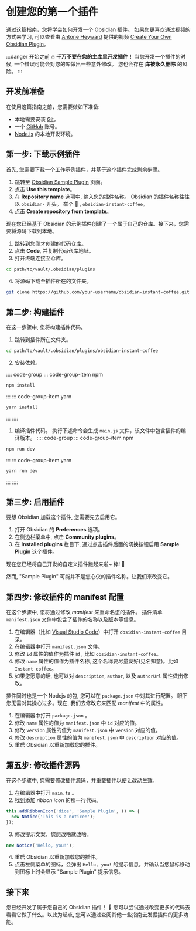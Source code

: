# 创建您的第一个插件

通过这篇指南，您将学会如何开发一个 Obsidian  插件。 如果您更喜欢通过视频的方式来学习, 可以查看由 [Antone Heyward](https://www.youtube.com/channel/UC9w43btR2UUsfR6ZUf3AlqQ) 提供的视频 [Create Your Own Obsidian Plugin](https://www.youtube.com/watch?v=9lA-jaMNS0k)。

:::danger 开始之前
:fire: **千万不要在您的主库里开发插件！** 当您开发一个插件的时候, 一个错误可能会对您的库做出一些意外修改。 您也会存在 **库被永久删除** 的风险。
:::

## 开发前准备

在使用这篇指南之前，您需要做如下准备:

- 本地需要安装 [Git](https://git-scm.com/)。
- 一个 [GitHub](https://github.com) 账号。
- [Node.js](https://Node.js.org/en/about/) 的本地开发环境。

## 第一步: 下载示例插件

首先, 您需要下载一个工作示例插件，并基于这个插件完成剩余步骤。

1. 跳转至 [Obsidian Sample Plugin](https://github.com/obsidianmd/obsidian-sample-plugin) 页面。
2. 点击 **Use this template**。
3. 在 **Repository name** 选项中, 输入您的插件名称。 Obsidian 的插件名称往往以 `obsidian-` 开头。 举个 :chestnut: , `obsidian-instant-coffee`。
4. 点击 **Create repository from template**。

现在您已经基于 Obsidian 的示例插件创建了一个属于自己的仓库。接下来，您需要将源码下载到本地。

1. 跳转到您刚才创建的代码仓库。
2. 点击 **Code**, 并复制代码仓库地址。
3. 打开终端连接至仓库。

```bash
cd path/to/vault/.obsidian/plugins
```

4. 将源码下载至插件所在的文件夹。

```bash
git clone https://github.com/your-username/obsidian-instant-coffee.git
```

## 第二步: 构建插件

在这一步骤中, 您将构建插件代码。

1. 跳转到插件所在文件夹。

```bash
cd path/to/vault/.obsidian/plugins/obsidian-instant-coffee
```

2. 安装依赖。

:::: code-group
::: code-group-item npm

```bash
npm install
```

:::
::: code-group-item yarn

```bash
yarn install
```

:::
::::

1. 编译插件代码。 执行下述命令会生成 `main.js` 文件，该文件中包含插件的编译版本。
:::: code-group
::: code-group-item npm

```bash
npm run dev
```

:::
::: code-group-item yarn

```bash
yarn run dev
```

:::
::::

## 第三步: 启用插件

要想 Obsidian 加载这个插件, 您需要先去启用它。

1. 打开 Obsidian 的 **Preferences** 选项。
2. 在侧边栏菜单中, 点击 **Community plugins**。
3. 在 **Installed plugins** 栏目下, 通过点击插件后面的切换按钮启用 **Sample Plugin** 这个插件。

现在您已经将自己开发的自定义插件跑起来啦~ 棒! 💪

然而, "Sample Plugin" 可能并不是您心仪的插件名称。让我们来改变它。

## 第四步: 修改插件的 manifest 配置

在这个步骤中, 您将通过修改 _manifest_ 来重命名您的插件。 插件清单 `manifest.json` 文件中包含了插件的名称以及版本等信息。

1. 在编辑器（比如 [Visual Studio Code](https://code.visualstudio.com/)）中打开 `obsidian-instant-coffee` 目录。
2. 在编辑器中打开 `manifest.json` 文件。
3. 修改 `id` 属性的值作为插件 id , 比如 `obsidian-instant-coffee`。
4. 修改 `name` 属性的值作为插件名称, 这个名称要尽量友好(见名知意)。比如 `Instant coffee`。
5. 如果您愿意的话, 也可以对 `description`, `author`, 以及 `authorUrl` 属性做出修改。

插件同时也是一个 Nodejs 的包, 您可以在 `package.json` 中对其进行配置。 眼下您无需对其操心过多。现在, 我们去修改它来匹配 _manifest_ 中的属性。

1. 在编辑器中打开 `package.json` 。
2. 修改 `name` 属性的值为 `manifest.json` 中 `id` 对应的值。
3. 修改 `version` 属性的值为 `manifest.json` 中 `version` 对应的值。
4. 修改 `description` 属性的值为 `manifest.json` 中 `description` 对应的值。
5. 重启 Obsidian 以重新加载您的插件。

## 第五步: 修改插件源码

在这个步骤中, 您需要修改插件源码，并重载插件以便让改动生效。

1. 在编辑器中打开 `main.ts` 。
2. 找到添加 _ribbon icon_ 的那一行代码。

```ts
this.addRibbonIcon('dice', 'Sample Plugin', () => {
  new Notice('This is a notice!');
});
```

3. 修改提示文案，您想改啥就改啥。

```ts
new Notice('Hello, you!');
```

4. 重启 Obsidian 以重新加载您的插件。
5. 点击左侧菜单的图标，会弹出 `Hello, you!` 的提示信息。并确认当您鼠标移动到图标上时会显示 "Sample Plugin" 提示信息。

## 接下来

您已经开发了属于您自己的 Obsidian 插件！ 🚀 您可以尝试通过改变更多的代码去看看它做了什么。以此为起点, 您可以通过查阅其他一些指南去发掘插件的更多功能。
